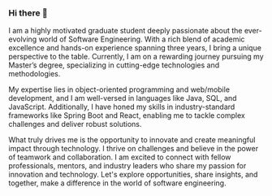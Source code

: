 ### Hi there 👋

I am a highly motivated graduate student deeply passionate about the ever-evolving world of Software Engineering. With a rich blend of academic excellence and hands-on experience spanning three years, I bring a unique perspective to the table. Currently, I am on a rewarding journey pursuing my Master’s degree, specializing in cutting-edge technologies and methodologies.

My expertise lies in object-oriented programming and web/mobile development, and I am well-versed in languages like Java, SQL, and JavaScript. Additionally, I have honed my skills in industry-standard frameworks like Spring Boot and React, enabling me to tackle complex challenges and deliver robust solutions.

What truly drives me is the opportunity to innovate and create meaningful impact through technology. I thrive on challenges and believe in the power of teamwork and collaboration. I am excited to connect with fellow professionals, mentors, and industry leaders who share my passion for innovation and technology. Let's explore opportunities, share insights, and together, make a difference in the world of software engineering.
